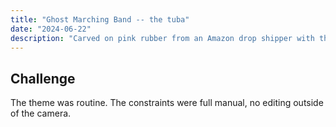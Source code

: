 ```yaml
---
title: "Ghost Marching Band -- the tuba"
date: "2024-06-22"
description: "Carved on pink rubber from an Amazon drop shipper with the basic speedball tools, printed with water soluable Blick brand black ink, printed on 65 lb white cardstock, and scanned with a home printer."
---
```


## Challenge
The theme was routine. The constraints were full manual, no editing outside of the camera.